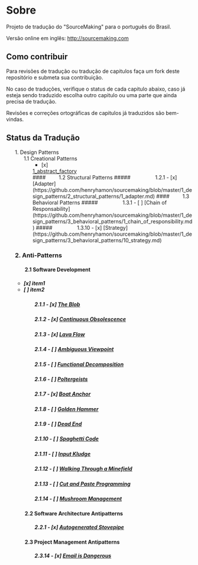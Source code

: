 Sobre
==============

Projeto de tradução do "SourceMaking" para o português do Brasil.

Versão online em inglês:
http://sourcemaking.com

## Como contribuir

Para revisões de tradução ou tradução de capitulos faça um fork deste repositório e submeta sua contribuição.

No caso de traduções, verifique o status de cada capitulo abaixo, caso já esteja sendo traduzido escolha outro capitulo ou uma parte que ainda precisa de tradução.

Revisões e correções ortográficas de capitulos já traduzidos são bem-vindas.

## Status da Tradução
<ul style="list-style:none;">
<li>1. Design Patterns 
  <ul style="list-style:none;">
    <li> 1.1 Creational Patterns 
    <ul style="list-style:none;">
    <li><ul><li>[x]</li></ul><a href="https://github.com/henryhamon/sourcemaking/blob/master/1_design_patterns/1_creational_patterns/1_abstract_factory.md">1_abstract_factory</a></li>
      #### &nbsp;&nbsp;&nbsp;&nbsp;&nbsp;&nbsp;&nbsp;&nbsp;1.2 Structural Patterns
      ##### &nbsp;&nbsp;&nbsp;&nbsp;&nbsp;&nbsp;&nbsp;&nbsp;&nbsp;&nbsp;&nbsp;&nbsp;&nbsp;&nbsp;&nbsp;&nbsp;1.2.1 - [x] [Adapter](https://github.com/henryhamon/sourcemaking/blob/master/1_design_patterns/2_structural_patterns/1_adapter.md)
      #### &nbsp;&nbsp;&nbsp;&nbsp;&nbsp;&nbsp;&nbsp;&nbsp;1.3 Behavioral Patterns
      ##### &nbsp;&nbsp;&nbsp;&nbsp;&nbsp;&nbsp;&nbsp;&nbsp;&nbsp;&nbsp;&nbsp;&nbsp;&nbsp;&nbsp;&nbsp;&nbsp;1.3.1 - [  ] [Chain of Responsability](https://github.com/henryhamon/sourcemaking/blob/master/1_design_patterns/3_behavioral_patterns/1_chain_of_responsibility.md)
      ##### &nbsp;&nbsp;&nbsp;&nbsp;&nbsp;&nbsp;&nbsp;&nbsp;&nbsp;&nbsp;&nbsp;&nbsp;&nbsp;&nbsp;&nbsp;&nbsp;1.3.10 - [x] [Strategy](https://github.com/henryhamon/sourcemaking/blob/master/1_design_patterns/3_behavioral_patterns/10_strategy.md)
    </ul>
    </li>
  </ul>
 </li>


### 2. Anti-Patterns
#### &nbsp;&nbsp;&nbsp;&nbsp;&nbsp;&nbsp;&nbsp;&nbsp;2.1 Software Development
##### <ul><li>[x] item1</li><li>[ ] item2</li></ul>
##### &nbsp;&nbsp;&nbsp;&nbsp;&nbsp;&nbsp;&nbsp;&nbsp;&nbsp;&nbsp;&nbsp;&nbsp;&nbsp;&nbsp;&nbsp;&nbsp;2.1.1 - [x] [The Blob](https://github.com/henryhamon/sourcemaking/blob/master/2_anti_patterns/1_software_development_antipatterns/01_the_blob.md)
##### &nbsp;&nbsp;&nbsp;&nbsp;&nbsp;&nbsp;&nbsp;&nbsp;&nbsp;&nbsp;&nbsp;&nbsp;&nbsp;&nbsp;&nbsp;&nbsp;2.1.2 - [x] [Continuous Obsolescence](https://github.com/henryhamon/sourcemaking/blob/master/2_anti_patterns/1_software_development_antipatterns/02_countinuous_obsolescence.md)
##### &nbsp;&nbsp;&nbsp;&nbsp;&nbsp;&nbsp;&nbsp;&nbsp;&nbsp;&nbsp;&nbsp;&nbsp;&nbsp;&nbsp;&nbsp;&nbsp;2.1.3 - [x] [Lava Flow](https://github.com/henryhamon/sourcemaking/blob/master/2_anti_patterns/1_software_development_antipatterns/03_lava_flow.md)
##### &nbsp;&nbsp;&nbsp;&nbsp;&nbsp;&nbsp;&nbsp;&nbsp;&nbsp;&nbsp;&nbsp;&nbsp;&nbsp;&nbsp;&nbsp;&nbsp;2.1.4 - [  ] [Ambiguous Viewpoint](https://github.com/henryhamon/sourcemaking/blob/master/2_anti_patterns/1_software_development_antipatterns/04_ambiguous_viewpoint.md)
##### &nbsp;&nbsp;&nbsp;&nbsp;&nbsp;&nbsp;&nbsp;&nbsp;&nbsp;&nbsp;&nbsp;&nbsp;&nbsp;&nbsp;&nbsp;&nbsp;2.1.5 - [  ] [Functional Decomposition](https://github.com/henryhamon/sourcemaking/blob/master/2_anti_patterns/1_software_development_antipatterns/05_functional_decomposition.md)
##### &nbsp;&nbsp;&nbsp;&nbsp;&nbsp;&nbsp;&nbsp;&nbsp;&nbsp;&nbsp;&nbsp;&nbsp;&nbsp;&nbsp;&nbsp;&nbsp;2.1.6 - [  ] [Poltergeists](https://github.com/henryhamon/sourcemaking/blob/master/2_anti_patterns/1_software_development_antipatterns/06_poltergeists.md)
##### &nbsp;&nbsp;&nbsp;&nbsp;&nbsp;&nbsp;&nbsp;&nbsp;&nbsp;&nbsp;&nbsp;&nbsp;&nbsp;&nbsp;&nbsp;&nbsp;2.1.7 - [x] [Boat Anchor](https://github.com/henryhamon/sourcemaking/blob/master/2_anti_patterns/1_software_development_antipatterns/07_boat_anchor.md)
##### &nbsp;&nbsp;&nbsp;&nbsp;&nbsp;&nbsp;&nbsp;&nbsp;&nbsp;&nbsp;&nbsp;&nbsp;&nbsp;&nbsp;&nbsp;&nbsp;2.1.8 - [  ] [Golden Hammer](https://github.com/henryhamon/sourcemaking/blob/master/2_anti_patterns/1_software_development_antipatterns/08_golden_hammer.md)
##### &nbsp;&nbsp;&nbsp;&nbsp;&nbsp;&nbsp;&nbsp;&nbsp;&nbsp;&nbsp;&nbsp;&nbsp;&nbsp;&nbsp;&nbsp;&nbsp;2.1.9 - [  ] [Dead End](https://github.com/henryhamon/sourcemaking/blob/master/2_anti_patterns/1_software_development_antipatterns/09_dead_end.md)
##### &nbsp;&nbsp;&nbsp;&nbsp;&nbsp;&nbsp;&nbsp;&nbsp;&nbsp;&nbsp;&nbsp;&nbsp;&nbsp;&nbsp;&nbsp;&nbsp;2.1.10 - [  ] [Spaghetti Code](https://github.com/henryhamon/sourcemaking/blob/master/2_anti_patterns/1_software_development_antipatterns/10_spaghetti_code.md)
##### &nbsp;&nbsp;&nbsp;&nbsp;&nbsp;&nbsp;&nbsp;&nbsp;&nbsp;&nbsp;&nbsp;&nbsp;&nbsp;&nbsp;&nbsp;&nbsp;2.1.11 - [  ] [Input Kludge](https://github.com/henryhamon/sourcemaking/blob/master/2_anti_patterns/1_software_development_antipatterns/11_input_kludge.md)
##### &nbsp;&nbsp;&nbsp;&nbsp;&nbsp;&nbsp;&nbsp;&nbsp;&nbsp;&nbsp;&nbsp;&nbsp;&nbsp;&nbsp;&nbsp;&nbsp;2.1.12 - [  ] [Walking Through a Minefield](https://github.com/henryhamon/sourcemaking/blob/master/2_anti_patterns/1_software_development_antipatterns/12_walking_through_a_minefield.md)
##### &nbsp;&nbsp;&nbsp;&nbsp;&nbsp;&nbsp;&nbsp;&nbsp;&nbsp;&nbsp;&nbsp;&nbsp;&nbsp;&nbsp;&nbsp;&nbsp;2.1.13 - [  ] [Cut and Paste Programming](https://github.com/henryhamon/sourcemaking/blob/master/2_anti_patterns/1_software_development_antipatterns/13_cut_and_paste_programming.md)
##### &nbsp;&nbsp;&nbsp;&nbsp;&nbsp;&nbsp;&nbsp;&nbsp;&nbsp;&nbsp;&nbsp;&nbsp;&nbsp;&nbsp;&nbsp;&nbsp;2.1.14 - [  ] [Mushroom Management](https://github.com/henryhamon/sourcemaking/blob/master/2_anti_patterns/1_software_development_antipatterns/14_mushroom_management.md)
#### &nbsp;&nbsp;&nbsp;&nbsp;&nbsp;&nbsp;&nbsp;&nbsp;2.2 Software Architecture Antipatterns
##### &nbsp;&nbsp;&nbsp;&nbsp;&nbsp;&nbsp;&nbsp;&nbsp;&nbsp;&nbsp;&nbsp;&nbsp;&nbsp;&nbsp;&nbsp;&nbsp;2.2.1 - [x] [Autogenerated Stovepipe](https://github.com/henryhamon/sourcemaking/blob/master/2_anti_patterns/2_software_architecture_antipatterns/01_autogenerated_stovepipe.md)
#### &nbsp;&nbsp;&nbsp;&nbsp;&nbsp;&nbsp;&nbsp;&nbsp;2.3 Project Management Antipatterns
##### &nbsp;&nbsp;&nbsp;&nbsp;&nbsp;&nbsp;&nbsp;&nbsp;&nbsp;&nbsp;&nbsp;&nbsp;&nbsp;&nbsp;&nbsp;&nbsp;2.3.14 - [x] [Email is Dangerous](https://github.com/henryhamon/sourcemaking/blob/master/2_anti_patterns/3_project_management_antipatterns/14_email_is_dangerous.md)
</ul>
